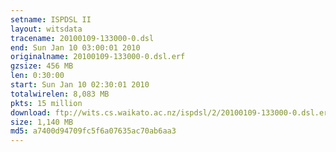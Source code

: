```yaml
---
setname: ISPDSL II
layout: witsdata
tracename: 20100109-133000-0.dsl
end: Sun Jan 10 03:00:01 2010
originalname: 20100109-133000-0.dsl.erf
gzsize: 456 MB
len: 0:30:00
start: Sun Jan 10 02:30:01 2010
totalwirelen: 8,083 MB
pkts: 15 million
download: ftp://wits.cs.waikato.ac.nz/ispdsl/2/20100109-133000-0.dsl.erf.gz
size: 1,140 MB
md5: a7400d94709fc5f6a07635ac70ab6aa3
---
```


